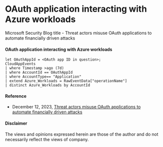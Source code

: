 # OAuth application interacting with Azure workloads
Microsoft Security Blog title - Threat actors misuse OAuth applications to automate financially driven attacks

#### OAuth application interacting with Azure workloads
```kusto
let OAuthAppId = <OAuth app ID in question>;
CloudAppEvents
| where Timestamp >ago (7d)  
| where AccountId == OAuthAppId 
| where AccountType== "Application"
| extend Azure_Workloads = RawEventData["operationName"]
| distinct Azure_Workloads by AccountId
```

#### Reference
- December 12, 2023, [Threat actors misuse OAuth applications to automate financially driven attacks](https://www.microsoft.com/en-us/security/blog/2023/12/12/threat-actors-misuse-oauth-applications-to-automate-financially-driven-attacks/)

#### Disclaimer
The views and opinions expressed herein are those of the author and do not necessarily reflect the views of company.
